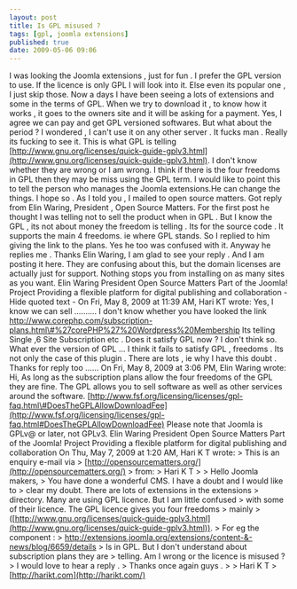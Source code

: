 ```yaml
---
layout: post
title: Is GPL misused ?
tags: [gpl, joomla extensions]
published: true
date: 2009-05-06 09:06
---
```

I was looking the Joomla extensions , just for fun . I prefer the GPL version to use. If the licence is only GPL I will look into it. Else even its popular one , I just skip those. Now a days I have been seeing a lots of extensions and some in the terms of GPL. When we try to download it , to know how it works , it goes to the owners site and it will be asking for a payment. Yes, I agree we can pay and get GPL versioned softwares. But what about the period ? I wondered , I can't use it on any other server . It fucks man . Really its fucking to see it. This is what GPL is telling [http://www.gnu.org/licenses/quick-guide-gplv3.html](http://www.gnu.org/licenses/quick-guide-gplv3.html). I don't know whether they are wrong or I am wrong. I think if there is the four freedoms in GPL then they may be miss using the GPL term. I would like to point this to tell the person who manages the Joomla extensions.He can change the things. I hope so .  As I told you , I mailed to open source matters. Got reply from Elin Waring, President , Open Source Matters.  For the first post he thought I was telling not to sell the product when in GPL . But I know the GPL , its not about money the freedom is telling . Its for the source code . It supports the main 4 freedoms. ie where GPL stands. So I replied to him giving the link to the plans. Yes he too was confused with it. Anyway he replies me . Thanks Elin Waring, I am glad to see your reply . And I am posting it here.  They are confusing about this, but the domain licenses are actually just for support. Nothing stops you from installing on as many sites as you want.  Elin Waring President Open Source Matters Part of the Joomla! Project Providing a flexible platform for digital publishing and collaboration - Hide quoted text - On Fri, May 8, 2009 at 11:39 AM, Hari KT wrote: Yes, I know we can sell .......... I don't know whether you have looked the link http://www.corephp.com/subscription-plans.html\#%27corePHP%27%20Wordpress%20Membership  Its telling Single ,6 Site Subscription etc . Does it satisfy GPL now ? I don't think so. What ever the version of GPL ... I think it fails to satisfy GPL , freedoms . Its not only the case of this plugin . There are lots , ie why I have this doubt .  Thanks for reply too ...... On Fri, May 8, 2009 at 3:06 PM, Elin Waring wrote: Hi, As long as the subscription plans allow the four freedoms of the GPL they are fine. The GPL allows you to sell software as well as other services around the software.  [http://www.fsf.org/licensing/licenses/gpl-faq.html\#DoesTheGPLAllowDownloadFee](http://www.fsf.org/licensing/licenses/gpl-faq.html#DoesTheGPLAllowDownloadFee)  Please note that Joomla is GPLv@ or later, not GPLv3. Elin Waring President Open Source Matters Part of the Joomla! Project Providing a flexible platform for digital publishing and collaboration On Thu, May 7, 2009 at 1:20 AM, Hari K T wrote: > This is an enquiry e-mail via > [http://opensourcematters.org/](http://opensourcematters.org/) > from: > Hari K T > > Hello Joomla makers, > You have done a wonderful CMS. I have a doubt and I would like to > clear my doubt. There are lots of extensions in the extensions > directory. Many are using GPL licence. But I am little confused > with some of their licence. The GPL licence gives you four freedoms > mainly > ([http://www.gnu.org/licenses/quick-guide-gplv3.html](http://www.gnu.org/licenses/quick-guide-gplv3.html)). > For eg the component : > http://extensions.joomla.org/extensions/content-&-news/blog/6659/details > Is in GPL. But I don't understand about subscription plans they are > telling. Am I wrong or the licence is misused ? > I would love to hear a reply . > Thanks once again guys . > > Hari K T > [http://harikt.com](http://harikt.com/)   
